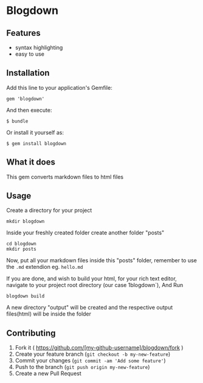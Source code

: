 # Blogdown

## Features
* syntax highlighting
* easy to use

## Installation

Add this line to your application's Gemfile:

    gem 'blogdown'

And then execute:

    $ bundle

Or install it yourself as:

    $ gem install blogdown


## What it does

This gem converts markdown files to html files


## Usage

Create a directory for your project

    mkdir blogdown

Inside your freshly created folder create another folder "posts"

    cd blogdown
    mkdir posts

Now, put all your markdown files inside this "posts" folder, remember to use the `.md` extendion
eg. `hello.md`

If you are done, and wish to build your html, for your rich text editor,
navigate to your project root directory (our case 1blogdown`), And Run

    blogdown build

A new directory "output" will be created and the respective output files(html) will be inside the folder

## Contributing

1. Fork it ( https://github.com/[my-github-username]/blogdown/fork )
2. Create your feature branch (`git checkout -b my-new-feature`)
3. Commit your changes (`git commit -am 'Add some feature'`)
4. Push to the branch (`git push origin my-new-feature`)
5. Create a new Pull Request
